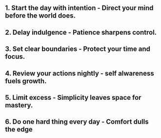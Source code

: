## 1. Start the day with intention - Direct your mind before the world does.

## 2. Delay indulgence - Patience sharpens control.

## 3. Set clear boundaries - Protect your time and focus.

## 4. Review your actions nightly - self alwareness fuels growth.

## 5. Limit excess  - Simplicity leaves space for mastery.

## 6. Do one hard thing every day - Comfort dulls the edge